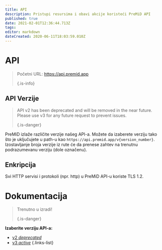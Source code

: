 ```yaml
---
title: API
description: Pristupi resursima i obavi akcije koristeći PreMiD API
published: true
date: 2021-02-01T12:36:44.713Z
tags:
editor: markdown
dateCreated: 2020-06-11T18:03:59.010Z
---
```


# API

> Početni URL: https://api.premid.app 
> 
> {.is-info}

## API Verzije
> API v2 has been deprecated and will be removed in the near future. Please use v3 for any future request to prevent issues. 
> 
> {.is-danger}

PreMiD izlaže različite verzije našeg API-a. Možete da izaberete verziju tako što je uključujete u path-u kao `https://api.premid.app/v{version_number}`. Izostavljanje broja verzije iz rute će da prenese zahtev na trenutnu podrazumevanu verziju (dole označenu).

## Enkripcija

Svi HTTP servisi i protokoli (npr. http) u PreMiD API-u koriste TLS 1.2.

# Dokumentacija
> Trenutno u izradi! 
> 
> {.is-danger}

**Izaberite verziju API-a:**
- [v2 *deprecated*](/dev/api/v2)
- [v3 *active*](/dev/api/v3)
{.links-list}